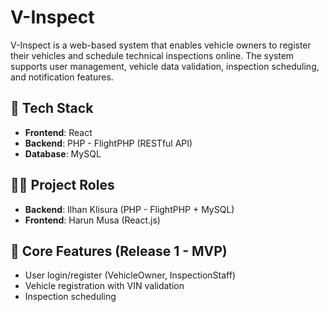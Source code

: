 # V-Inspect

V-Inspect is a web-based system that enables vehicle owners to register their vehicles and schedule technical inspections online. The system supports user management, vehicle data validation, inspection scheduling, and notification features.

## 🔧 Tech Stack

- **Frontend**: React
- **Backend**: PHP - FlightPHP (RESTful API)
- **Database**: MySQL

## 👨‍💻 Project Roles

- **Backend**: Ilhan Klisura (PHP - FlightPHP + MySQL)
- **Frontend**: Harun Musa (React.js)

## 📌 Core Features (Release 1 - MVP)

- User login/register (VehicleOwner, InspectionStaff)
- Vehicle registration with VIN validation
- Inspection scheduling
